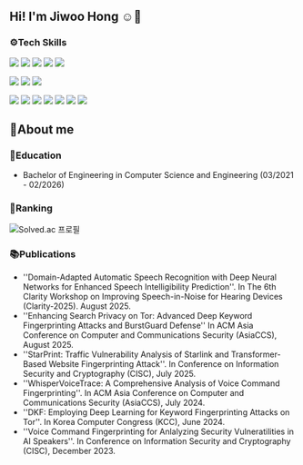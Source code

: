 ## Hi! I'm Jiwoo Hong ☺️👋

### ⚙️Tech Skills

<img src="https://img.shields.io/badge/python-%233776AB.svg?&style=for-the-badge&logo=python&logoColor=white" /> </a>
<img src="https://img.shields.io/badge/C-A8B9CC.svg?&style=for-the-badge&logo=c%2B%2B&logoColor=white" /></a>
<img src="https://img.shields.io/badge/c++-00599C?style=for-the-badge&logo=c%2B%2B&logoColor=white"></a>
<img src="https://img.shields.io/badge/c%23-%23239120.svg?style=for-the-badge&logo=c-sharp&logoColor=white"/></a>
<img src="https://img.shields.io/badge/java-%23007396.svg?&style=for-the-badge&logo=java&logoColor=white" />

<img src="https://img.shields.io/badge/pytorch-%23EE4C2C.svg?&style=for-the-badge&logo=pytorch&logoColor=white" /></a>
<img src="https://img.shields.io/badge/tensorflow-%23FF6F00.svg?&style=for-the-badge&logo=tensorflow&logoColor=white" /></a>
<img src="https://img.shields.io/badge/scikit--learn-%23F7931E.svg?&style=for-the-badge&logo=scikit-learn&logoColor=black" />


<img src="https://img.shields.io/badge/ros-%2322314E.svg?&style=for-the-badge&logo=ros&logoColor=white" /></a>
<img src="https://img.shields.io/badge/unity-%23000000.svg?&style=for-the-badge&logo=unity&logoColor=white" /> </a>
<img src="https://img.shields.io/badge/React Native-61DAFB?style=for-the-badge&logo=React&logoColor=black"/></a>
<img src="https://img.shields.io/badge/amazonaws-232F3E?style=for-the-badge&logo=amazonaws&logoColor=white"> </a>
<img src="https://img.shields.io/badge/mysql-4479A1?style=for-the-badge&logo=mysql&logoColor=white"> </a>
<img src="https://img.shields.io/badge/Anaconda-44A833.svg?&style=for-the-badge&logo=Anaconda&logoColor=white" /> </a>
<img src="https://img.shields.io/badge/Docker-2496ED?style=for-the-badge&logo=Docker&logoColor=white"/> 


<!--
**hjiwoo27/hjiwoo27** is a ✨ _special_ ✨ repository because its `README.md` (this file) appears on your GitHub profile.

Here are some ideas to get you started:

- 🔭 I’m currently working on ...
- 🌱 I’m currently learning ...
- 👯 I’m looking to collaborate on ...
- 🤔 I’m looking for help with ...
- 💬 Ask me about ...
- 📫 How to reach me: ...
- 😄 Pronouns: ...
- ⚡ Fun fact: ...
-->


## 💬About me 

### 🏫Education
- Bachelor of Engineering in Computer Science and Engineering (03/2021 - 02/2026)

### 🏅Ranking
![Solved.ac 프로필](http://mazassumnida.wtf/api/v2/generate_badge?boj=hjiwoo0914)


### 📚Publications
- ''Domain-Adapted Automatic Speech Recognition with Deep Neural Networks for Enhanced Speech Intelligibility Prediction''. In The 6th Clarity Workshop on Improving Speech-in-Noise for Hearing Devices (Clarity-2025). August 2025.
- ''Enhancing Search Privacy on Tor: Advanced Deep Keyword Fingerprinting Attacks and BurstGuard Defense'' In ACM Asia Conference on Computer and Communications Security (AsiaCCS), August 2025.
- ''StarPrint: Traffic Vulnerability Analysis of Starlink and Transformer-Based Website Fingerprinting Attack''. In Conference on Information Security and Cryptography (CISC), July 2025.
- ''WhisperVoiceTrace: A Comprehensive Analysis of Voice Command Fingerprinting''. In ACM Asia Conference on Computer and Communications Security (AsiaCCS), July 2024.
- ''DKF: Employing Deep Learning for Keyword Fingerprinting Attacks on Tor''. In Korea Computer Congress (KCC), June 2024.
- ''Voice Command Fingerprinting for Anlalyzing Security Vulneratilities in AI Speakers''. In Conference on Information Security and Cryptography (CISC), December 2023.

